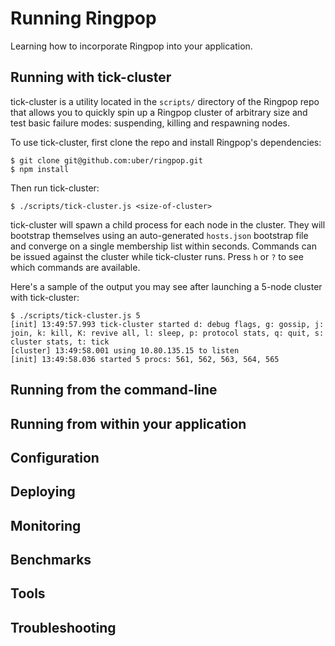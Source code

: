 # Running Ringpop

Learning how to incorporate Ringpop into your application.

## Running with tick-cluster
tick-cluster is a utility located in the `scripts/` directory of the Ringpop repo that allows you to quickly spin up a Ringpop cluster of arbitrary size and test basic failure modes: suspending, killing and respawning nodes.

To use tick-cluster, first clone the repo and install Ringpop's dependencies:

```
$ git clone git@github.com:uber/ringpop.git
$ npm install
```

Then run tick-cluster:

```
$ ./scripts/tick-cluster.js <size-of-cluster>
```

tick-cluster will spawn a child process for each node in the cluster. They will bootstrap themselves using an auto-generated `hosts.json` bootstrap file and converge on a single membership list within seconds. Commands can be issued against the cluster while tick-cluster runs. Press `h` or `?` to see which commands are available.

Here's a sample of the output you may see after launching a 5-node cluster with tick-cluster:

```
$ ./scripts/tick-cluster.js 5
[init] 13:49:57.993 tick-cluster started d: debug flags, g: gossip, j: join, k: kill, K: revive all, l: sleep, p: protocol stats, q: quit, s: cluster stats, t: tick
[cluster] 13:49:58.001 using 10.80.135.15 to listen
[init] 13:49:58.036 started 5 procs: 561, 562, 563, 564, 565
```

## Running from the command-line

## Running from within your application

## Configuration

## Deploying

## Monitoring

## Benchmarks

## Tools

## Troubleshooting
